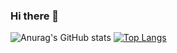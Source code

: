 ### Hi there 👋


![Anurag's GitHub stats](https://github-readme-stats.vercel.app/api?username=Francy93&show_icons=true&theme=midnight-purple)
[![Top Langs](https://github-readme-stats.vercel.app/api/top-langs/?username=Francy93&layout=compact&theme=midnight-purple)](https://github.com/Francy93/github-readme-stats)

<!--
**Francy93/Francy93** is a ✨ _special_ ✨ repository because its `README.md` (this file) appears on your GitHub profile.

Here are some ideas to get you started:

- 🔭 I’m currently working on ...
- 🌱 I’m currently learning ...
- 👯 I’m looking to collaborate on ...
- 🤔 I’m looking for help with ...
- 💬 Ask me about ...
- 📫 How to reach me: ...
- 😄 Pronouns: ...
- ⚡ Fun fact: ...
-->
